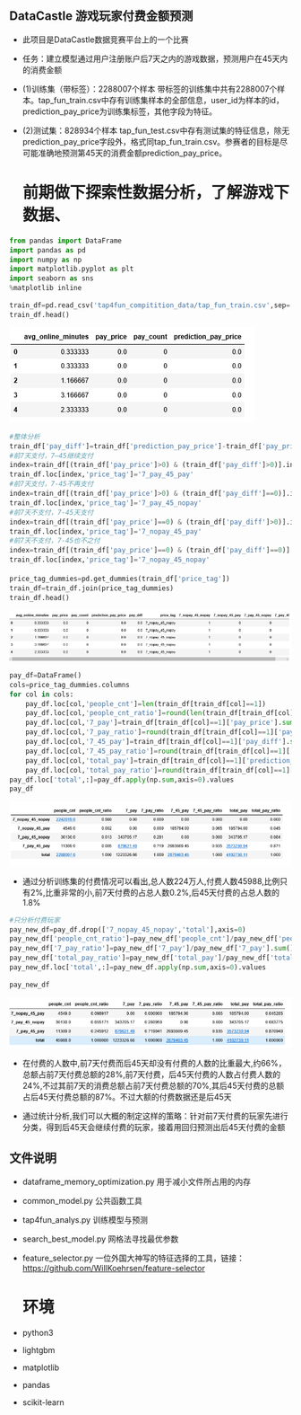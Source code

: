 
## DataCastle 游戏玩家付费金额预测

* 此项目是DataCastle数据竞赛平台上的一个比赛

* 任务：建立模型通过用户注册账户后7天之内的游戏数据，预测用户在45天内的消费金额

* (1)训练集（带标签）：2288007个样本 带标签的训练集中共有2288007个样本。tap_fun_train.csv中存有训练集样本的全部信息，user_id为样本的id，prediction_pay_price为训练集标签，其他字段为特征。

* (2)测试集：828934个样本 tap_fun_test.csv中存有测试集的特征信息，除无prediction_pay_price字段外，格式同tap_fun_train.csv。参赛者的目标是尽可能准确地预测第45天的消费金额prediction_pay_price。

  #  前期做下探索性数据分析，了解游戏下数据、


```python
from pandas import DataFrame
import pandas as pd
import numpy as np
import matplotlib.pyplot as plt
import seaborn as sns
%matplotlib inline
```


```python
train_df=pd.read_csv('tap4fun_compitition_data/tap_fun_train.csv',sep=',',usecols=[105,106,107,108])
train_df.head()
```

![](pictures/train_df.png)




```python
#整体分析
train_df['pay_diff']=train_df['prediction_pay_price']-train_df['pay_price']
#前7天支付，7—45继续支付
index=train_df[(train_df['pay_price']>0) & (train_df['pay_diff']>0)].index
train_df.loc[index,'price_tag']='7_pay_45_pay'
#前7天支付，7-45不再支付
index=train_df[(train_df['pay_price']>0) & (train_df['pay_diff']==0)].index
train_df.loc[index,'price_tag']='7_pay_45_nopay'
#前7天不支付，7-45天支付
index=train_df[(train_df['pay_price']==0) & (train_df['pay_diff']>0)].index
train_df.loc[index,'price_tag']='7_nopay_45_pay'
#前7天不支付，7-45也不之付
index=train_df[(train_df['pay_price']==0) & (train_df['pay_diff']==0)].index
train_df.loc[index,'price_tag']='7_nopay_45_nopay'

price_tag_dummies=pd.get_dummies(train_df['price_tag'])
train_df=train_df.join(price_tag_dummies)
train_df.head()
```

![](pictures/train_dummies.png)




```python
pay_df=DataFrame()
cols=price_tag_dummies.columns
for col in cols:
    pay_df.loc[col,'people_cnt']=len(train_df[train_df[col]==1])
    pay_df.loc[col,'people_cnt_ratio']=round(len(train_df[train_df[col]==1])/len(train_df),3)
    pay_df.loc[col,'7_pay']=train_df[train_df[col]==1]['pay_price'].sum()
    pay_df.loc[col,'7_pay_ratio']=round(train_df[train_df[col]==1]['pay_price'].sum()/train_df['pay_price'].sum(),3)
    pay_df.loc[col,'7_45_pay']=train_df[train_df[col]==1]['pay_diff'].sum()
    pay_df.loc[col,'7_45_pay_ratio']=round(train_df[train_df[col]==1]['pay_diff'].sum()/train_df['pay_diff'].sum(),3)
    pay_df.loc[col,'total_pay']=train_df[train_df[col]==1]['prediction_pay_price'].sum()
    pay_df.loc[col,'total_pay_ratio']=round(train_df[train_df[col]==1]['prediction_pay_price'].sum()/train_df['prediction_pay_price'].sum(),3)
pay_df.loc['total',:]=pay_df.apply(np.sum,axis=0).values
pay_df
```

![](pictures/pay_df.png)



* 通过分析训练集的付费情况可以看出,总人数224万人,付费人数45988,比例只有2%,比重非常的小,前7天付费的占总人数0.2%,后45天付费的占总人数的1.8%


```python
#只分析付费玩家
pay_new_df=pay_df.drop(['7_nopay_45_nopay','total'],axis=0)
pay_new_df['people_cnt_ratio']=pay_new_df['people_cnt']/pay_new_df['people_cnt'].sum()
pay_new_df['7_pay_ratio']=pay_new_df['7_pay']/pay_new_df['7_pay'].sum()
pay_new_df['total_pay_ratio']=pay_new_df['total_pay']/pay_new_df['total_pay'].sum()
pay_new_df.loc['total',:]=pay_new_df.apply(np.sum,axis=0).values
```


```python
pay_new_df
```

![](pictures/pay_new_df.png)



* 在付费的人数中,前7天付费而后45天却没有付费的人数的比重最大,约66%，总额占前7天付费总额的28%,前7天付费，后45天付费的人数占付费人数的24%,不过其前7天的消费总额占前7天付费总额的70%,其后45天付费的总额占后45天付费总额的87%。不过大额的付费数据还是后45天

* 通过统计分析,我们可以大概的制定这样的策略：针对前7天付费的玩家先进行分类，得到后45天会继续付费的玩家，接着用回归预测出后45天付费的金额


##  文件说明

* dataframe_memory_optimization.py 用于减小文件所占用的内存

* common_model.py 公共函数工具

* tap4fun_analys.py 训练模型与预测

* search_best_model.py 网格法寻找最优参数

* feature_selector.py 一位外国大神写的特征选择的工具，链接：https://github.com/WillKoehrsen/feature-selector

  # 环境

* python3

* lightgbm

* matplotlib

* pandas

* scikit-learn

  ​

  ​

  ​